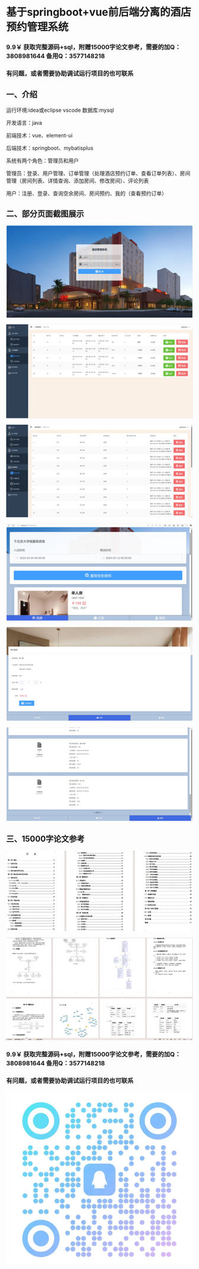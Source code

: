 # 基于springboot+vue前后端分离的酒店预约管理系统

### 9.9￥ 获取完整源码+sql，附赠15000字论文参考，需要的加Q：3808981644 备用Q：3577148218
### 有问题，或者需要协助调试运行项目的也可联系

## 一、介绍

运行环境:idea或eclipse vscode 数据库:mysql

开发语言：java

前端技术：vue、element-ui

后端技术：springboot、mybatisplus

系统有两个角色：管理员和用户

管理员：登录、用户管理、订单管理（处理酒店预约订单、查看订单列表）、房间管理（房间列表、详情查询、添加房间、修改房间）、评论列表

用户：注册、登录、查询空余房间、房间预约、我的（查看预约订单）

## 二、部分页面截图展示

![img.png](imgs/img.png)

![img_1.png](imgs/img_1.png)

![img_2.png](imgs/img_2.png)

![img_4.png](imgs/img_4.png)

![img_5.png](imgs/img_5.png)

![img_3.png](imgs/img_3.png)

## 三、15000字论文参考

![img_6.png](imgs/img_6.png)

![img_7.png](imgs/img_7.png)

### 9.9￥ 获取完整源码+sql，附赠15000字论文参考，需要的加Q：3808981644 备用Q：3577148218
### 有问题，或者需要协助调试运行项目的也可联系

![img_8.png](imgs/img_8.png)
